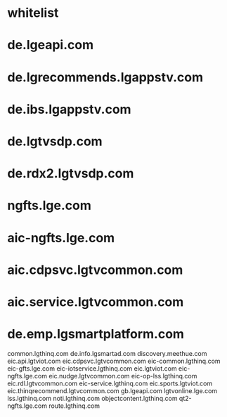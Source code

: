 # whitelist
# de.lgeapi.com
# de.lgrecommends.lgappstv.com
# de.ibs.lgappstv.com
# de.lgtvsdp.com
# de.rdx2.lgtvsdp.com
# ngfts.lge.com
# aic-ngfts.lge.com
# aic.cdpsvc.lgtvcommon.com
# aic.service.lgtvcommon.com
# de.emp.lgsmartplatform.com
common.lgthinq.com
de.info.lgsmartad.com
discovery.meethue.com
eic.api.lgtviot.com
eic.cdpsvc.lgtvcommon.com
eic-common.lgthinq.com
eic-gfts.lge.com
eic-iotservice.lgthinq.com
eic.lgtviot.com
eic-ngfts.lge.com
eic.nudge.lgtvcommon.com
eic-op-lss.lgthinq.com
eic.rdl.lgtvcommon.com
eic-service.lgthinq.com
eic.sports.lgtviot.com
eic.thinqrecommend.lgtvcommon.com
gb.lgeapi.com
lgtvonline.lge.com
lss.lgthinq.com
noti.lgthinq.com
objectcontent.lgthinq.com
qt2-ngfts.lge.com
route.lgthinq.com
